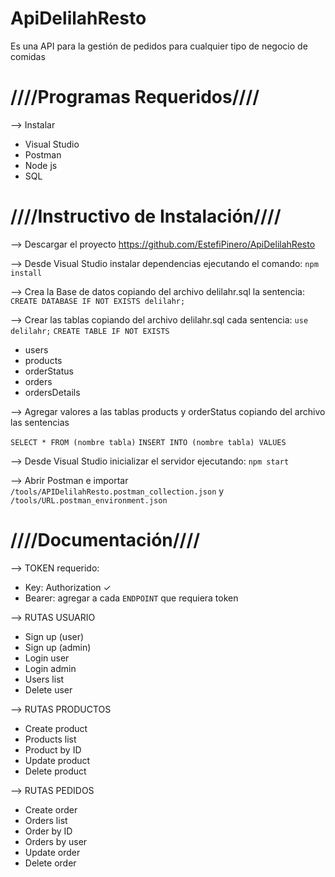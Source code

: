 # ApiDelilahResto

Es una API para la gestión de pedidos para cualquier tipo de negocio de comidas

# ////Programas Requeridos////

--> Instalar 
* Visual Studio
* Postman
* Node js
* SQL


# ////Instructivo de Instalación////

--> Descargar el proyecto https://github.com/EstefiPinero/ApiDelilahResto

--> Desde Visual Studio instalar dependencias ejecutando el comando: ```npm install```

--> Crea la Base de datos copiando del archivo delilahr.sql la sentencia: ```CREATE DATABASE IF NOT EXISTS delilahr;```

--> Crear las tablas copiando del archivo delilahr.sql cada sentencia: ```use delilahr;```  ```CREATE TABLE IF NOT EXISTS```
* users 
* products
* orderStatus
* orders
* ordersDetails

--> Agregar valores a las tablas products y orderStatus copiando del archivo las sentencias

```SELECT * FROM (nombre tabla)```
```INSERT INTO (nombre tabla) VALUES```

--> Desde Visual Studio inicializar el servidor ejecutando:
```npm start```

--> Abrir Postman e importar  ```/tools/APIDelilahResto.postman_collection.json``` y ```/tools/URL.postman_environment.json```


# ////Documentación////

--> TOKEN requerido: 
* Key: Authorization ✓
* Bearer: agregar a cada ```ENDPOINT``` que requiera token

--> RUTAS USUARIO

- Sign up (user)
- Sign up (admin)
- Login user
- Login admin
- Users list
- Delete user

--> RUTAS PRODUCTOS

- Create product
- Products list
- Product by ID
- Update product
- Delete product

--> RUTAS PEDIDOS

- Create order
- Orders list
- Order by ID
- Orders by user
- Update order
- Delete order



